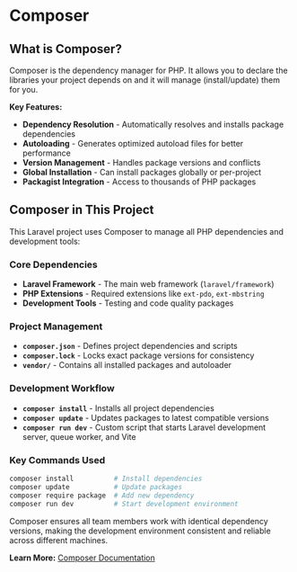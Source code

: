 # Composer

## What is Composer?

Composer is the dependency manager for PHP. It allows you to declare the libraries your project depends on and it will manage (install/update) them for you.

**Key Features:**

- **Dependency Resolution** - Automatically resolves and installs package dependencies
- **Autoloading** - Generates optimized autoload files for better performance
- **Version Management** - Handles package versions and conflicts
- **Global Installation** - Can install packages globally or per-project
- **Packagist Integration** - Access to thousands of PHP packages

## Composer in This Project

This Laravel project uses Composer to manage all PHP dependencies and development tools:

### Core Dependencies

- **Laravel Framework** - The main web framework (`laravel/framework`)
- **PHP Extensions** - Required extensions like `ext-pdo`, `ext-mbstring`
- **Development Tools** - Testing and code quality packages

### Project Management

- **`composer.json`** - Defines project dependencies and scripts
- **`composer.lock`** - Locks exact package versions for consistency
- **`vendor/`** - Contains all installed packages and autoloader

### Development Workflow

- **`composer install`** - Installs all project dependencies
- **`composer update`** - Updates packages to latest compatible versions
- **`composer run dev`** - Custom script that starts Laravel development server, queue worker, and Vite

### Key Commands Used

```bash
composer install          # Install dependencies
composer update           # Update packages
composer require package  # Add new dependency
composer run dev          # Start development environment
```

Composer ensures all team members work with identical dependency versions, making the development environment consistent and reliable across different machines.

**Learn More:** [Composer Documentation](https://getcomposer.org/doc/)
